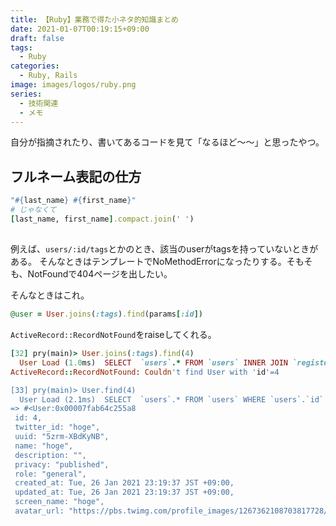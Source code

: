 ```yaml
---
title: 【Ruby】業務で得た小ネタ的知識まとめ
date: 2021-01-07T00:19:15+09:00
draft: false
tags:
  - Ruby
categories:
  - Ruby, Rails
image: images/logos/ruby.png
series:
  - 技術関連
  - メモ
---
```


自分が指摘されたり、書いてあるコードを見て「なるほど〜〜」と思ったやつ。

## フルネーム表記の仕方

```rb
"#{last_name} #{first_name}"
# じゃなくて
[last_name, first_name].compact.join(' ')
```

## 

例えば、`users/:id/tags`とかのとき、該当のuserがtagsを持っていないときがある。
そんなときはテンプレートでNoMethodErrorになったりする。そもそも、NotFoundで404ページを出したい。

そんなときはこれ。

```rb
@user = User.joins(:tags).find(params[:id])
```

`ActiveRecord::RecordNotFound`をraiseしてくれる。

```rb
[32] pry(main)> User.joins(:tags).find(4)
  User Load (1.0ms)  SELECT  `users`.* FROM `users` INNER JOIN `registered_tags` ON `registered_tags`.`user_id` = `users`.`id` INNER JOIN `tags` ON `tags`.`id` = `registered_tags`.`tag_id` WHERE `users`.`id` = 4 LIMIT 1
ActiveRecord::RecordNotFound: Couldn't find User with 'id'=4

[33] pry(main)> User.find(4)
  User Load (2.1ms)  SELECT  `users`.* FROM `users` WHERE `users`.`id` = 4 LIMIT 1
=> #<User:0x00007fab64c255a8
 id: 4,
 twitter_id: "hoge",
 uuid: "5zrm-XBdKyNB",
 name: "hoge",
 description: "",
 privacy: "published",
 role: "general",
 created_at: Tue, 26 Jan 2021 23:19:37 JST +09:00,
 updated_at: Tue, 26 Jan 2021 23:19:37 JST +09:00,
 screen_name: "hoge",
 avatar_url: "https://pbs.twimg.com/profile_images/1267362108703817728/bSK1Ux-E.jpg">
```
